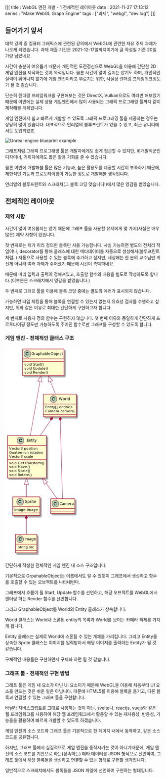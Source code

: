 [[[
title : WebGL 엔진 개발 - 1 전체적인 레이아웃
date : 2021-11-27 17:13:12
series : "Make WebGL Graph Engine"
tags : ["과제", "webgl", "dev log"]
]]]

## 들어가기 앞서
대학 강의 중 컴퓨터 그래픽스에 관련된 강의에서 WebGL에 관련한 자유 주제 과제가 나오게 되었습니다. 과제 제출 기간은 2021-12-17일까지이기에 글 작성일 기준 20일 가량 남았네요.

시간이 충분히 여유롭기 때문에 개인적인 도전정신으로 WebGL을 이용해 간단한 2D 게임 엔진을 제작하는 것이 목적입니다. 물론 시간이 많이 길지는 않기도 하며, 개인적인 실력이 뛰어나지 않기에 게임 엔진이라고 부르기는 뭐한, 사실상 렌더링 프레임워크정도가 될 것 같습니다.

단순히 렌더링 프레임워크를 구현해보는 것은 DirectX, Vulkan으로도 여러번 해보았기때문에 이번에는 실제 상용 게임엔진에서 많이 사용되는 그래픽 프로그래밍 툴까지 같이 제작해볼 계획입니다.

게임 엔진에서 쉽고 빠르게 개발할 수 있도록 그래픽 프로그래밍 툴을 제공하는 경우는 상당히 많이 있습니다. 대표적으로 언리얼의 블루프린트가 있을 수 있고, 최근 유니티에서도 도입되었죠. 

![Unreal engine blueprint example](https://docs.unrealengine.com/4.27/Images/ProgrammingAndScripting/Blueprints/QuickStart/BPQS_6_Step4.png)

그래프처럼 그래픽 프로그래밍 툴은 개발자에게도 쉽게 접근할 수 있지만, 비개발직군인 디자이너, 기획자에게도 많은 활용 기회를 줄 수 있습니다.

물론 이번에 개발해볼 툴은 많은 기능과, 높은 활용도를 제공할 시간이 부족하기 때문에, 제한적인 기능과 프로토타이핑이 가능한 정도로 개발해볼 생각입니다.

언리얼의 블루프린트와 스크래치(그 블록 코딩 맞습니다!)에서 많은 영감을 받았습니다.

## 전체적인 레이아웃

### 제약 사항
시간이 많이 여유롭지는 않기 때문에 그래프 툴을 사용할 유저에게 몇 가지(사실은 매우 많은) 제약 사항이 있습니다.

첫 번째로는 제가 미리 정의한 블록만 사용 가능합니다. 사실 가능하면 별도의 전처리 작업이나, decorator를 통해 클래스에 대한 메타데이터를 자동으로 생성해서(블루프린트처럼..) 자동으로 사용할 수 있는 블록에 추가하고 싶지만, 세상에는 한 분의 교수님만 계신게 아니라 여러 과제가 주어졌기 때문에 시간이 촉박하네요.

때문에 미리 입력과 출력이 정해져있고, 호출할 함수의 내용을 별도로 작성하도록 합니다.(이부분은 스크래치에서 영감을 받았습니다.)

두 번째로 그래프 툴을 이용해 블록 코딩 중에는 별도의 에러가 표시되지 않습니다. 

가능하면 타입 체킹을 통해 블록을 연결할 수 있는지 없는지 유효성 검사를 수행하고 싶지만, 위와 같은 이유로 최대한 간단하게 구현하고자 합니다.

세 번째로 사용자 정의 함수는 구현하지 않습니다. 첫 번째 이유와 동일하게 간단하게 프로토타이핑 정도만 가능하도록 주어진 함수로만 그래프를 구성할 수 있도록 합니다.

### 게임 엔진 - 전체적인 클래스 구조

![plain game engine class diagram](./assets/images/simple-webgl-engine/game-source-code-simple.png)

간단하게 작성한 전체적인 게임 엔진 내 소스 구조입니다.

기본적으로 GrpahableObject는 이름에서도 알 수 있듯이 그래프에서 생성하고 함수를 호출할 수 있는 오브젝트를 나타내빈다.

그래프에서 흐름이 될 Start, Update 함수를 선언하고, 해당 오브젝트를 WebGL에서 렌더링 하는 Render 함수를 선언합니다.

그리고 GraphableObject를 World와 Entity 클래스가 상속합니다. 

World 클래스는 World내 스폰된 entity의 목록과 World를 보이는 카메라 객체를 가지게 됩니다.

Entity 클래스는 실제로 World에 스폰될 수 있는 개체를 가리킵니다. 그리고 Entity를 상속한 Sprite 클래스는 이미지를 입력받아서 해당 이미지를 출력하는 Entity가 될 것 같습니다.

구체적인 내용들은 구현하면서 구체화 하면 될 것 같습니다.

### 그래프 툴 - 전체적인 구현 방법
그래프 툴은 게임 내 요소가 아닌 UI 요소이기 때문에 WebGL을 이용해 처음부터 UI 요소를 만드는 것은 쉬운 일은 아닙니다. 때문에 HTML5를 이용해 블록을 옮기고, 다른 블록과 연결할 수 있는 그래프 툴을 구현합니다.

바닐라 자바스크립트를 그대로 사용하는 것이 아닌, svelte나, reactjs, vuejs와 같은 웹 프레임워크를 사용하여 해당 웹 프레임워크에서 활용할 수 있는 재사용성, 반응성, 기능들을 활용하여 빠르게 개발할 수 있도록 하겠습니다.

게임 엔진의 소스 코드와 그래프 툴은 기본적으로 한 페이지 내에서 동작하고, 같은 소스 코드를 공유합니다.

하지만, 그래프 툴에서 실질적으로 게임 엔진을 동작시키는 것이 아니기때문에, 게임 엔진의 소스 코드를 기반으로 하는(상속하는) 메타 데이터를 JSON 형식으로 선언하여, 그래프 툴에서 해당 블록들을 생성하고 연결할 수 있는 형태로 구현할 생각입니다.

일반적으로 스크래치에서도 블록들을 JSON 파일에 선언하여 구현하는 형태입니다.